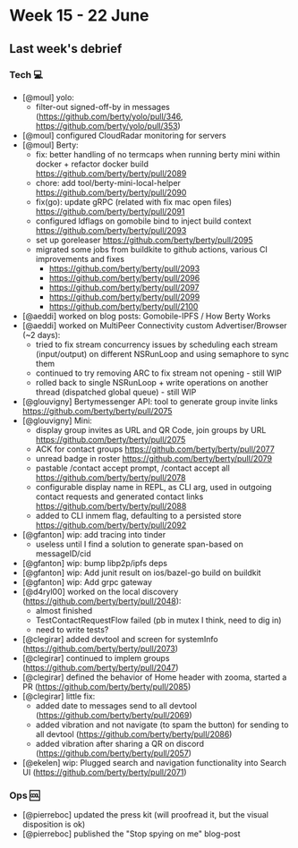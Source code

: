 # Week 15 - 22 June

## Last week's debrief

### Tech :computer:

* [@moul] yolo:
    * filter-out signed-off-by in messages (https://github.com/berty/yolo/pull/346, https://github.com/berty/yolo/pull/353)
* [@moul] configured CloudRadar monitoring for servers
* [@moul] Berty:
    * fix: better handling of no termcaps when running berty mini within docker + refactor docker build https://github.com/berty/berty/pull/2089
    * chore: add tool/berty-mini-local-helper https://github.com/berty/berty/pull/2090
    * fix(go): update gRPC (related with fix mac open files) https://github.com/berty/berty/pull/2091
    * configured ldflags on gomobile bind to inject build context https://github.com/berty/berty/pull/2093
    * set up goreleaser https://github.com/berty/berty/pull/2095
    * migrated some jobs from buildkite to github actions, various CI improvements and fixes
        * https://github.com/berty/berty/pull/2093
        * https://github.com/berty/berty/pull/2096
        * https://github.com/berty/berty/pull/2097
        * https://github.com/berty/berty/pull/2099
        * https://github.com/berty/berty/pull/2100
* [@aeddi] worked on blog posts: Gomobile-IPFS / How Berty Works
* [@aeddi] worked on MultiPeer Connectivity custom Advertiser/Browser (~2 days):
  * tried to fix stream concurrency issues by scheduling each stream (input/output) on different NSRunLoop and using semaphore to sync them
  * continued to try removing ARC to fix stream not opening - still WIP
  * rolled back to single NSRunLoop + write operations on another thread (dispatched global queue) - still WIP
* [@glouvigny] Bertymessenger API: tool to generate group invite links https://github.com/berty/berty/pull/2075
* [@glouvigny] Mini:
	* display group invites as URL and QR Code, join groups by URL https://github.com/berty/berty/pull/2075
	* ACK for contact groups https://github.com/berty/berty/pull/2077
	* unread badge in roster https://github.com/berty/berty/pull/2079
	* pastable /contact accept prompt, /contact accept all https://github.com/berty/berty/pull/2078
	* configurable display name in REPL, as CLI arg, used in outgoing contact requests and generated contact links https://github.com/berty/berty/pull/2088
	* added to CLI inmem flag, defaulting to a persisted store https://github.com/berty/berty/pull/2092
* [@gfanton] wip: add tracing into tinder
    * useless until I find a solution to generate span-based on messageID/cid
* [@gfanton] wip: bump libp2p/ipfs deps
* [@gfanton] wip: Add junit result on ios/bazel-go build on buildkit 
* [@gfanton] wip: Add grpc gateway
* [@d4ryl00] worked on the local discovery (https://github.com/berty/berty/pull/2048):
    * almost finished
    * TestContactRequestFlow failed (pb in mutex I think, need to dig in)
    * need to write tests?
* [@clegirar] added devtool and screen for systemInfo (https://github.com/berty/berty/pull/2073)
* [@clegirar] continued to implem groups (https://github.com/berty/berty/pull/2047)
* [@clegirar] defined the behavior of Home header with zooma, started a PR (https://github.com/berty/berty/pull/2085)
* [@clegirar] little fix:
    * added date to messages send to all devtool (https://github.com/berty/berty/pull/2069)
    * added vibration and not navigate (to spam the button) for sending to all devtool (https://github.com/berty/berty/pull/2086)
    * added vibration after sharing a QR on discord (https://github.com/berty/berty/pull/2057)
* [@ekelen] wip: Plugged search and navigation functionality into Search UI (https://github.com/berty/berty/pull/2071)

### Ops :cool:

* [@pierreboc] updated the press kit (will proofread it, but the visual disposition is ok)
* [@pierreboc] published the "Stop spying on me" blog-post 
